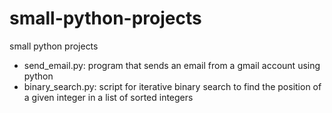 # small-python-projects
small python projects
- send_email.py: program that sends an email from a gmail account using python
- binary_search.py: script for iterative binary search to find the position of a given integer in a list of sorted integers
